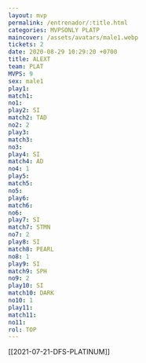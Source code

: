 ```yaml
---
layout: mvp
permalink: /entrenador/:title.html
categories: MVPSONLY PLATP
maincover: /assets/avatars/male1.webp
tickets: 2
date: 2020-08-29 10:29:20 +0700
title: ALEXT
team: PLAT
MVPS: 9
sex: male1
play1: 
match1: 
no1: 
play2: SI
match2: TAD
no2: 2
play3: 
match3: 
no3: 
play4: SI
match4: AD
no4: 1
play5: 
match5: 
no5: 
play6: 
match6: 
no6: 
play7: SI
match7: STMN
no7: 2
play8: SI
match8: PEARL
no8: 1
play9: SI
match9: SPH
no9: 2
play10: SI
match10: DARK
no10: 1
play11: 
match11: 
no11: 
rol: TOP
---
```

[[2021-07-21-DFS-PLATINUM]]